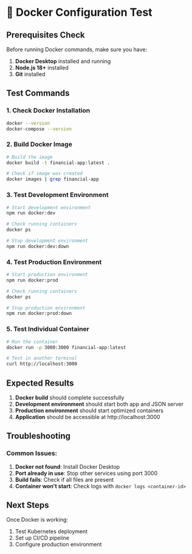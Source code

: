 # 🧪 Docker Configuration Test

## Prerequisites Check

Before running Docker commands, make sure you have:

1. **Docker Desktop** installed and running
2. **Node.js 18+** installed
3. **Git** installed

## Test Commands

### 1. Check Docker Installation
```bash
docker --version
docker-compose --version
```

### 2. Build Docker Image
```bash
# Build the image
docker build -t financial-app:latest .

# Check if image was created
docker images | grep financial-app
```

### 3. Test Development Environment
```bash
# Start development environment
npm run docker:dev

# Check running containers
docker ps

# Stop development environment
npm run docker:dev:down
```

### 4. Test Production Environment
```bash
# Start production environment
npm run docker:prod

# Check running containers
docker ps

# Stop production environment
npm run docker:prod:down
```

### 5. Test Individual Container
```bash
# Run the container
docker run -p 3000:3000 financial-app:latest

# Test in another terminal
curl http://localhost:3000
```

## Expected Results

1. **Docker build** should complete successfully
2. **Development environment** should start both app and JSON server
3. **Production environment** should start optimized containers
4. **Application** should be accessible at http://localhost:3000

## Troubleshooting

### Common Issues:

1. **Docker not found**: Install Docker Desktop
2. **Port already in use**: Stop other services using port 3000
3. **Build fails**: Check if all files are present
4. **Container won't start**: Check logs with `docker logs <container-id>`

## Next Steps

Once Docker is working:

1. Test Kubernetes deployment
2. Set up CI/CD pipeline
3. Configure production environment 